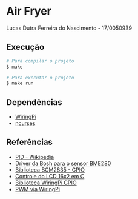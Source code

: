 # Air Fryer

Lucas Dutra Ferreira do Nascimento - 17/0050939

## Execução

``` bash
# Para compilar o projeto
$ make

# Para executar o projeto
$ make run
```

## Dependências

* [WiringPi](http://wiringpi.com/)
* [ncurses](https://invisible-island.net/ncurses/announce.html)

## Referências

- [PID - Wikipedia](https://pt.wikipedia.org/wiki/Controlador_proporcional_integral_derivativo)  
- [Driver da Bosh para o sensor BME280](https://github.com/BoschSensortec/BME280_driver)  
- [Biblioteca BCM2835 - GPIO](http://www.airspayce.com/mikem/bcm2835/)  
- [Controle do LCD 16x2 em C](http://www.bristolwatch.com/rpi/i2clcd.htm)  
- [Biblioteca WiringPi GPIO](http://wiringpi.com)  
- [PWM via WiringPi](https://www.electronicwings.com/raspberry-pi/raspberry-pi-pwm-generation-using-python-and-c)
